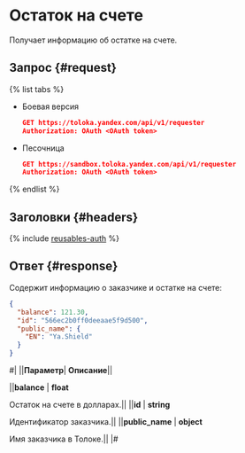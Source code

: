 # Остаток на счете

Получает информацию об остатке на счете.

## Запрос {#request}

{% list tabs %}

- Боевая версия

  ```json
  GET https://toloka.yandex.com/api/v1/requester
  Authorization: OAuth <OAuth token>
  ```

- Песочница

  ```json
  GET https://sandbox.toloka.yandex.com/api/v1/requester
  Authorization: OAuth <OAuth token>
  ```
{% endlist %}

## Заголовки {#headers}

{% include [reusables-auth](../_includes/reusables/id-reusables/auth.md) %}


## Ответ {#response}

Содержит информацию о заказчике и остатке на счете:

```json
{
  "balance": 121.30,
  "id": "566ec2b0ff0deeaae5f9d500",
  "public_name": {
    "EN": "Ya.Shield"   
  }
}
```

#|
||**Параметр**| **Описание**||

||**balance** | **float**

Остаток на счете в долларах.||
||**id** | **string**

Идентификатор заказчика.||
||**public_name** | **object**

Имя заказчика в Толоке.||
|#

